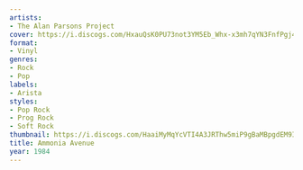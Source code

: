 ```yaml
---
artists:
- The Alan Parsons Project
cover: https://i.discogs.com/HxauQsK0PU73not3YM5Eb_Whx-x3mh7qYN3FnfPgj4M/rs:fit/g:sm/q:90/h:590/w:600/czM6Ly9kaXNjb2dz/LWRhdGFiYXNlLWlt/YWdlcy9SLTM3NTA4/MS0xMTcxNjcxNDI3/LmpwZWc.jpeg
format:
- Vinyl
genres:
- Rock
- Pop
labels:
- Arista
styles:
- Pop Rock
- Prog Rock
- Soft Rock
thumbnail: https://i.discogs.com/HaaiMyMqYcVTI4A3JRThw5miP9gBaMBpgdEM9IlFZQ8/rs:fit/g:sm/q:40/h:150/w:150/czM6Ly9kaXNjb2dz/LWRhdGFiYXNlLWlt/YWdlcy9SLTM3NTA4/MS0xMTcxNjcxNDI3/LmpwZWc.jpeg
title: Ammonia Avenue
year: 1984
---
```

